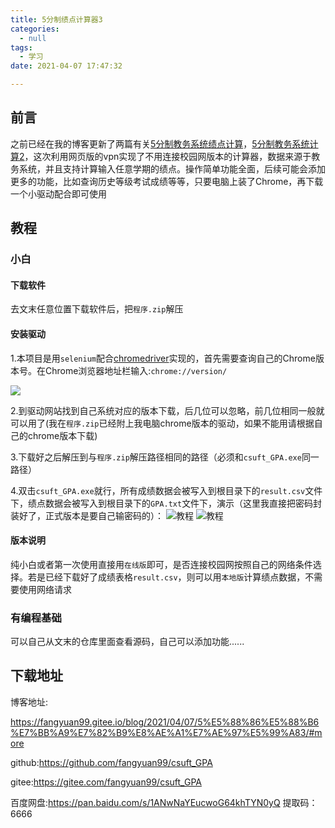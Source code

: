 ```yaml
---
title: 5分制绩点计算器3
categories:
  - null
tags:
  - 学习
date: 2021-04-07 17:47:32

---
```


## 前言

之前已经在我的博客更新了两篇有关[5分制教务系统绩点计算](http://fangyuan99.gitee.io/blog/2020/10/14/%E6%95%99%E5%8A%A1%E7%B3%BB%E7%BB%9F%E7%BB%A9%E7%82%B9%E8%AE%A1%E7%AE%97/#more)，[5分制教务系统计算2](http://fangyuan99.gitee.io/blog/2021/04/03/5%E5%88%86%E5%88%B6%E6%95%99%E5%8A%A1%E7%B3%BB%E7%BB%9F%E7%BB%A9%E7%82%B9%E8%AE%A1%E7%AE%972/#more)，这次利用网页版的vpn实现了不用连接校园网版本的计算器，数据来源于教务系统，并且支持计算输入任意学期的绩点。操作简单功能全面，后续可能会添加更多的功能，比如查询历史等级考试成绩等等，只要电脑上装了Chrome，再下载一个小驱动配合即可使用

<!--more-->

## 教程

### 小白

#### 下载软件

去文末任意位置下载软件后，把`程序.zip`解压

#### 安装驱动

1.本项目是用`selenium`配合[chromedriver](http://npm.taobao.org/mirrors/chromedriver)实现的，首先需要查询自己的Chrome版本号。在Chrome浏览器地址栏输入:`chrome://version/`

![](https://i.vgy.me/IxEF2G.png)

2.到驱动网站找到自己系统对应的版本下载，后几位可以忽略，前几位相同一般就可以用了(我在`程序.zip`已经附上我电脑chrome版本的驱动，如果不能用请根据自己的chrome版本下载)

3.下载好之后解压到与`程序.zip`解压路径相同的路径（必须和`csuft_GPA.exe`同一路径）

4.双击`csuft_GPA.exe`就行，所有成绩数据会被写入到根目录下的`result.csv`文件下，绩点数据会被写入到根目录下的`GPA.txt`文件下，演示（这里我直接把密码封装好了，正式版本是要自己输密码的）：
![教程](https://i.vgy.me/Mo9A5O.gif)
![教程](https://i.vgy.me/uZyjl8.gif)

#### 版本说明

纯小白或者第一次使用直接用`在线版`即可，是否连接校园网按照自己的网络条件选择。若是已经下载好了成绩表格`result.csv`，则可以用`本地版`计算绩点数据，不需要使用网络请求

### 有编程基础

可以自己从文末的仓库里面查看源码，自己可以添加功能......

## 下载地址

博客地址:

https://fangyuan99.gitee.io/blog/2021/04/07/5%E5%88%86%E5%88%B6%E7%BB%A9%E7%82%B9%E8%AE%A1%E7%AE%97%E5%99%A83/#more

github:https://github.com/fangyuan99/csuft_GPA

gitee:https://gitee.com/fangyuan99/csuft_GPA

百度网盘:https://pan.baidu.com/s/1ANwNaYEucwoG64khTYN0yQ  提取码：6666 